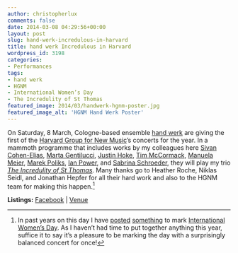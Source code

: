 ```yaml
---
author: christopherlux
comments: false
date: 2014-03-08 04:29:56+00:00
layout: post
slug: hand-werk-incredulous-in-harvard
title: hand werk Incredulous in Harvard
wordpress_id: 3198
categories:
- Performances
tags:
- hand werk
- HGNM
- International Women’s Day
- The Incredulity of St Thomas
featured_image: 2014/03/handwerk-hgnm-poster.jpg
featured_image_alt: 'HGNM Hand Werk Poster'
---
```


On Saturday, 8 March, Cologne-based ensemble [hand werk](http://ensemble-handwerk.eu/) are giving the first of the [Harvard Group for New Music](http://hgnm.org)’s concerts for the year. In a mammoth programme that includes works by my colleagues here [Sivan Cohen-Elias](https://soundcloud.com/sivan-cohen-elias), [Marta Gentilucci](http://martagentilucci.com/), [Justin Hoke](http://www.justinhoke.com/), [Tim McCormack](http://www.timothy-mccormack.com/), [Manuela Meier](http://mm.mur.at/), [Marek Poliks](http://www.marekpoliks.com/), [Ian Power](http://ianpoweromg.tumblr.com/), and [Sabrina Schroeder](http://sabrinaschroeder.com/), they will play my trio [_The Incredulity of St Thomas_](http://www.chrisswithinbank.net/2012/06/the-incredulity-of-st-thomas/). Many thanks go to Heather Roche, Niklas Seidl, and Jonathan Hepfer for all their hard work and also to the HGNM team for making this happen.[^iwdaside]

**Listings:** [Facebook](https://www.facebook.com/events/547821895337184/) \| [Venue](http://www.music.fas.harvard.edu/calendar.html)

[^iwdaside]: In past years on this day I have [posted](http://www.chrisswithinbank.net/2012/03/where-are-the-women-in-your-local-music-scene-paris-edition/) [something](http://www.chrisswithinbank.net/2011/03/where-are-the-women-in-your-local-music-scene/) to mark [International Women’s Day](http://www.internationalwomensday.com/). As I haven’t had time to put together anything this year, suffice it to say it’s a pleasure to be marking the day with a surprisingly balanced concert for once!
